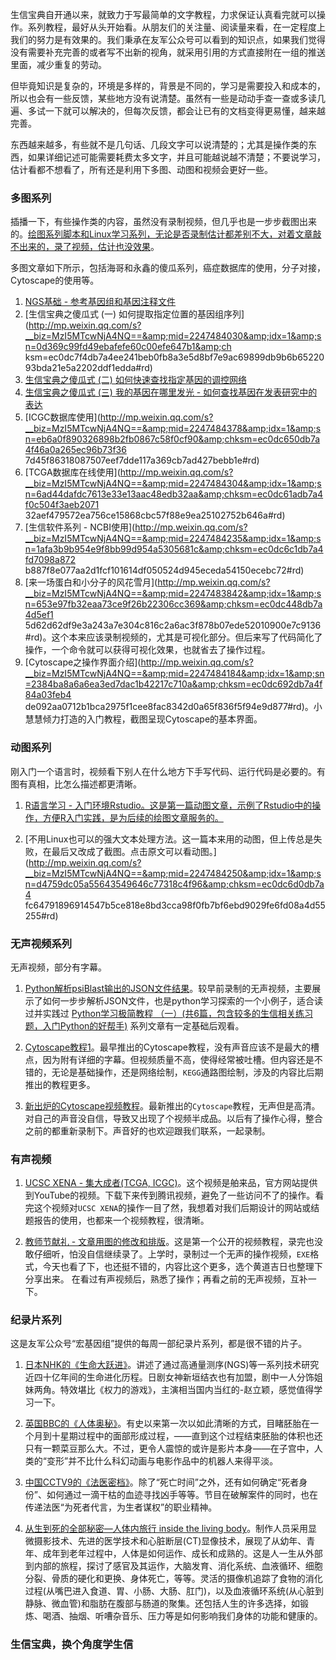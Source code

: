 
生信宝典自开通以来，就致力于写最简单的文字教程，力求保证认真看完就可以操作。系列教程，最好从头开始看。从朋友们的关注量、阅读量来看，在一定程度上我们的努力是有效果的。我们秉承在友军公众号可以看到的知识点，如果我们觉得没有需要补充完善的或者写不出新的视角，就采用引用的方式直接附在一组的推送里面，减少重复的劳动。


但毕竟知识是复杂的，环境是多样的，背景是不同的，学习是需要投入和成本的，所以也会有一些反馈，某些地方没有说清楚。虽然有一些是动动手查一查或多读几遍、多试一下就可以解决的，但每次反馈，都会让已有的文档变得更易懂，越来越完善。


东西越来越多，有些就不是几句话、几段文字可以说清楚的；尤其是操作类的东西，如果详细记述可能需要耗费太多文字，并且可能越说越不清楚；不要说学习，估计看都不想看了，所有还是利用下多图、动图和视频会更好一些。

### 多图系列

插播一下，有些操作类的内容，虽然没有录制视频，但几乎也是一步步截图出来的。[绘图系列脚本和Linux学习系列，无论是否录制估计都差别不大，对着文章敲不出来的，录了视频，估计也没效果](http://mp.weixin.qq.com/s/zUS5dSa6cAQqR48XVJrt-g)。

多图文章如下所示，包括海哥和永鑫的傻瓜系列，癌症数据库的使用，分子对接，Cytoscape的使用等。

1. [NGS基础 - 参考基因组和基因注释文件](http://mp.weixin.qq.com/s?__biz=MzI5MTcwNjA4NQ==&amp;mid=2247484148&amp;idx=1&amp;sn=525233898721a9c3ebdf275babf14944&amp;chksm=ec0dc77edb7a4e686440e0cbe5fbf39f554c4183dc30e7870ab7584e285f4e018dd94b680f79#rd)
2. [生信宝典之傻瓜式 (一) 如何提取指定位置的基因组序列](http://mp.weixin.qq.com/s?__biz=MzI5MTcwNjA4NQ==&amp;mid=2247484030&amp;idx=1&amp;sn=0d369c99fd49ebafefe60c00efe647b1&amp;ch
ksm=ec0dc7f4db7a4ee241beb0fb8a3e5d8bf7e9ac69899db9b6b6522093bda21e5a2202ddf1edda#rd)
3. [生信宝典之傻瓜式 (二) 如何快速查找指定基因的调控网络](http://mp.weixin.qq.com/s?__biz=MzI5MTcwNjA4NQ==&amp;mid=2247483852&amp;idx=1&amp;sn=d419fa404b987b4d70f789eb2de8478c&amp;chksm=ec0dc446db7a4d50e4700d88f42d3991ea622a058f1529586b533648dcee994e08f742133abe#rd"})
4. [生信宝典之傻瓜式 (三) 我的基因在哪里发光 - 如何查找基因在发表研究中的表达](http://mp.weixin.qq.com/s?__biz=MzI5MTcwNjA4NQ==&amp;mid=2247483864&amp;idx=1&amp;sn=c1df1a797a4c2e4cf5f0e0524664bebd&amp;chksm=ec0dc452db7a4d44a97031725ae4630bdbec7e37076144d60dfd83e17d04cd8a7003f039ecc0#rd)
5. [ICGC数据库使用](http://mp.weixin.qq.com/s?__biz=MzI5MTcwNjA4NQ==&amp;mid=2247484378&amp;idx=1&amp;sn=eb6a0f890326898b2fb0867c58f0cf90&amp;chksm=ec0dc650db7a4f46a0a265ec96b73f36
7d45f86318087507eef7dde117a369cb7ad427bebb1e#rd)
6. [TCGA数据库在线使用](http://mp.weixin.qq.com/s?__biz=MzI5MTcwNjA4NQ==&amp;mid=2247484304&amp;idx=1&amp;sn=6ad44dafdc7613e33e13aac48edb32aa&amp;chksm=ec0dc61adb7a4f0c504f3aeb2071
32aef479572ea756ce15868cbc57f88e9ea25102752b646a#rd)
7. [生信软件系列 - NCBI使用](http://mp.weixin.qq.com/s?__biz=MzI5MTcwNjA4NQ==&amp;mid=2247484235&amp;idx=1&amp;sn=1afa3b9b954e9f8bb99d954a5305681c&amp;chksm=ec0dc6c1db7a4fd7098a872
b887f8e077aa2d1fcf101614df050524d945eceda54150ecebc72#rd)
8. [来一场蛋白和小分子的风花雪月](http://mp.weixin.qq.com/s?__biz=MzI5MTcwNjA4NQ==&amp;mid=2247483842&amp;idx=1&amp;sn=653e97fb32eaa73ce9f26b22306cc369&amp;chksm=ec0dc448db7a4d5ef1
5d62d62df9e3a243a7e304c816c2a6ac3f878b07ede52010900e7c9136#rd)。这个本来应该录制视频的，尤其是可视化部分。但后来写了代码简化了操作，一个命令就可以获得可视化效果，也就省去了操作过程。
9. [Cytoscape之操作界面介绍](http://mp.weixin.qq.com/s?__biz=MzI5MTcwNjA4NQ==&amp;mid=2247484184&amp;idx=1&amp;sn=2384ba8a6a6ea3ed7dac1b42217c710a&amp;chksm=ec0dc692db7a4f84a03feb4
de092aa0712b1bca2975f1cee8fac8342d0a65f836f5f94e9d877#rd)。小慧慧倾力打造的入门教程，截图呈现Cytoscape的基本界面。

### 动图系列

刚入门一个语言时，视频看下别人在什么地方下手写代码、运行代码是必要的。有图有真相，比怎么描述都更清晰。

1. [R语言学习 - 入门环境Rstudio。这是第一篇动图文章，示例了Rstudio中的操作，方便R入门实践，是为后续的绘图文章服务的。](http://mp.weixin.qq.com/s?__biz=MzI5MTcwNjA4NQ==&amp;mid=2247483882&amp;idx=1&amp;sn=e16903b4b745a1ef51855be3824149f6&amp;chksm=ec0dc460db7a4d76a70bd4ca2d250f147225252ee963d3e577affaebeeb81dea1ff639d5e9aa#rd)

2. [不用Linux也可以的强大文本处理方法。这一篇本来用的动图，但上传总是失败，在最后又改成了截图。点击原文可以看动图。](http://mp.weixin.qq.com/s?__biz=MzI5MTcwNjA4NQ==&amp;mid=2247484250&amp;idx=1&amp;sn=d4759dc05a55643549646c77318c4f96&amp;chksm=ec0dc6d0db7a4
fc64791896914547b5ce818e8bd3cca98f0fb7bf6ebd9029fe6fd08a4d55255#rd)

### 无声视频系列

无声视频，部分有字幕。

1. [Python解析psiBlast输出的JSON文件结果](http://mp.weixin.qq.com/s/BN6u2aJkoMzffPv7rvbm8g)。较早前录制的无声视频，主要展示了如何一步步解析JSON文件，也是python学习探索的一个小例子，适合读过并实践过 [Python学习极简教程 （一）(共6篇，包含较多的生信相关练习题，入门Python的好帮手)](http://mp.weixin.qq.com/s?__biz=MzI5MTcwNjA4NQ==&amp;mid=2247483866&amp;idx=1&amp;sn=310341a1c8d348958c304df03dfd06a0&amp;chksm=ec0dc450db7a4d46e369637cd2867b0e56389bf4f2e1d0dce409bba38882e61e5063308a13af#rd) 系列文章有一定基础后观看。

2. [Cytoscape教程1](http://mp.weixin.qq.com/s/m9uJm8GwSXb3xaRxtod08Q)。最早推出的Cytoscape教程，没有声音应该不是最大的槽点，因为附有详细的字幕。但视频质量不高，使得经常被吐槽。但内容还是不错的，无论是基础操作，还是网络绘制，`KEGG`通路图绘制，涉及的内容比后期推出的教程更多。

3. [新出炉的Cytoscape视频教程](http://mp.weixin.qq.com/s?__biz=MzI5MTcwNjA4NQ==&amp;mid=2247484194&amp;idx=1&amp;sn=61bcbe1c48e195c5c830396865789723&amp;chksm=ec0dc6a8db7a4fbeaa9cdd7245127edd382f3e4d13a61636c2cbc52062b32d7565bf282fca5e#rd)。最新推出的`Cytoscape`教程，无声但是高清。对自己的声音没自信，导致又出现了个视频半成品。以后有了操作心得，整合之前的都重新录制下。声音好的也欢迎跟我们联系，一起录制。

### 有声视频

1. [UCSC XENA - 集大成者(TCGA, ICGC)](http://mp.weixin.qq.com/s?__biz=MzI5MTcwNjA4NQ==&amp;mid=2247484383&amp;idx=1&amp;sn=09c58de206f409fa375fb7af94d0084c&amp;chksm=ec0dc655db7a4f438cb7e53f281cb5c6bf2484619b3c72d7eafe064ea6a342f69587353531af#rd)。这个视频是舶来品，官方网站提供到YouTube的视频。下载下来传到腾讯视频，避免了一些访问不了的操作。看完这个视频对`UCSC XENA`的操作一目了然，我想着对我们后期设计的网站或结题报告的使用，也都来一个视频教程，很清晰。

2. [教师节献礼 - 文章用图的修改和排版](https://mp.weixin.qq.com/s/IJNyhinakY0lSXgCN7b9ug)。这是第一个公开的视频教程，录完也没敢仔细听，怕没自信继续录了。上学时，录制过一个无声的操作视频，`EXE`格式，今天也看了下，也还挺不错的，内容比这个更多，选个黄道吉日也整理下分享出来。 在看过有声视频后，熟悉了操作；再看之前的无声视频，互补一下。

### 纪录片系列

这是友军公众号“宏基因组”提供的每周一部纪录片系列，都是很不错的片子。

1. [日本NHK的《生命大跃进》](http://mp.weixin.qq.com/s/O_0Il0G_v_aSwkUH_noZVA)。讲述了通过高通量测序(NGS)等一系列技术研究近四十亿年间的生命进化历程。日剧女神新垣结衣也有加盟，剧中一人分饰姐妹两角。特效堪比《权力的游戏》，主演相当国内当红的-赵立颖，感觉值得学习一下。

2. [英国BBC的《人体奥秘》](https://mp.weixin.qq.com/s/xlCdN8il1hcutkYK-42fAQ)。有史以来第一次以如此清晰的方式，目睹胚胎在一个月到十星期过程中的面部形成过程，——直到这个过程结束胚胎的体积也还只有一颗菜豆那么大。不过，更令人震惊的或许是影片本身——在子宫中，人类的“变形”并不比什么科幻动画与电影作品中的机器人来得平淡。

3. [中国CCTV9的《法医密档》](https://mp.weixin.qq.com/s/sHTTd_Rb7XibV4CoCVzcAQ)。除了“死亡时间”之外，还有如何确定“死者身份”、如何通过一滴干枯的血迹寻找凶手等等。节目在破解案件的同时，也在传递法医“为死者代言，为生者谋权”的职业精神。

4. [从生到死的全部秘密—人体内旅行 inside the living body](http://mp.weixin.qq.com/s/xqgolgPlRDYQDkDiWu8zOA)。制作人员采用显微摄影技术、先进的医学技术和心脏断层(CT)显像技术，展现了从幼年、青年、成年到老年过程中，人体是如何运作、成长和成熟的。这是人一生从外部到内部的旅程，探讨了感官及其运作，大脑发育、消化系统、血液循环、细胞分裂、骨质的硬化和更换、身体死亡，等等。灵活的摄像机追踪了食物的消化过程(从嘴巴进入食道、胃、小肠、大肠、肛门)，以及血液循环系统(从心脏到静脉、微血管)和脂肪在腹部与肠道的聚集。还包括人生的许多选择，如锻炼、喝酒、抽烟、听嘈杂音乐、压力等是如何影响我们身体的功能和健康的。

### 生信宝典，换个角度学生信

